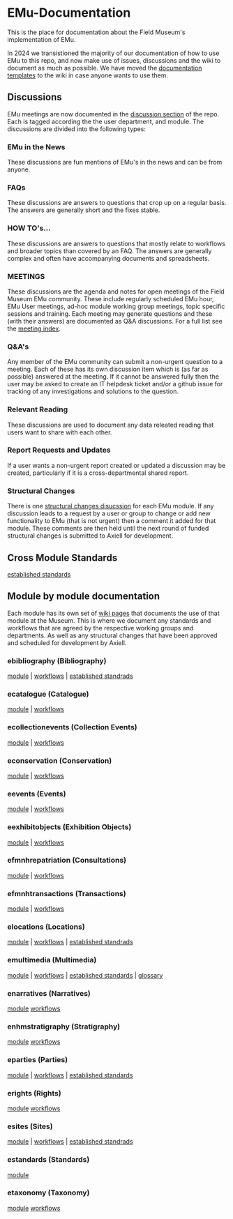 # EMu-Documentation
This is the place for documentation about the Field Museum's implementation of EMu. 

In 2024 we transistioned the majority of our documentation of how to use EMu to this repo, and now make use of issues, discussions and the wiki to document as much as possible. We have moved the [documentation templates](https://github.com/fieldmuseum/EMu-Documentation/wiki/admin--Documentation-Templates) to the wiki in case anyone wants to use them.

## Discussions
EMu meetings are now documented in the [discussion section](https://github.com/fieldmuseum/EMu-Documentation/discussions) of the repo. Each is tagged according the the user department, and module. The discussions are divided into the following types:
### EMu in the News
  These discussions are fun mentions of EMu's in the news and can be from anyone.
### FAQs
  These discussions are answers to questions that crop up on a regular basis. The answers are generally short and the fixes stable.
### HOW TO's...
  These discussions are answers to questions that mostly relate to workflows and broader topics than covered by an FAQ. The answers are generally complex and often have accompanying documents and spreadsheets.
### MEETINGS
  These discussions are the agenda and notes for open meetings of the Field Museum EMu community. These include regularly scheduled EMu hour, EMu User meetings, ad-hoc module working group meetings, topic specific sessions and training. Each meeting may generate questions and these (with their answers) are documented as Q&A discussions. For a full list see the [meeting index](https://github.com/fieldmuseum/EMu-Documentation/discussions/1050).
### Q&A's
  Any member of the EMu community can submit a non-urgent question to a meeting. Each of these has its own discussion item which is (as far as possible) answered at the meeting. If it cannot be answered fully then the user may be asked to create an IT helpdesk ticket and/or a github issue for tracking of any investigations and solutions to the question. 
### Relevant Reading
  These discussions are used to document any data releated reading that users want to share with each other.
### Report Requests and Updates
  If a user wants a non-urgent report created or updated a discussion may be created, particularly if it is a cross-departmental shared report.
### Structural Changes
  There is one [structural changes disucssion](https://github.com/fieldmuseum/EMu-Documentation/discussions/categories/structural-changes) for each EMu module. If any discussion leads to a request by a user or group to change or add new functionality to EMu (that is not urgent) then a comment it added for that module. These comments are then held until the next round of funded structural changes is submitted to Axiell for development.

## Cross Module Standards
[established standards](https://github.com/fieldmuseum/EMu-Documentation/wiki/admin-ESTABLISHED-STANDARDS#shared-between-modules)

## Module by module documentation
Each module has its own set of [wiki pages](https://github.com/fieldmuseum/EMu-Documentation/wiki) that documents the use of that module at the Museum. This is where we document any standards and workflows that are agreed by the respective working groups and departments. As well as any structural changes that have been approved and scheduled for development by Axiell.
### ebibliography (Bibliography)
[module](https://github.com/fieldmuseum/EMu-Documentation/wiki/ebibliography-module) | [workflows](https://github.com/fieldmuseum/EMu-Documentation/wiki/ebibliography-workflows) | [established standrads](https://github.com/fieldmuseum/EMu-Documentation/wiki/admin-ESTABLISHED-STANDARDS#ebibliography)
### ecatalogue (Catalogue)
[module](https://github.com/fieldmuseum/EMu-Documentation/wiki/ecatalogue-module) | [workflows](https://github.com/fieldmuseum/EMu-Documentation/wiki/ecatalogue-workflows)
### ecollectionevents (Collection Events)
[module](https://github.com/fieldmuseum/EMu-Documentation/wiki/ecollectionevents-module) | [workflows](https://github.com/fieldmuseum/EMu-Documentation/wiki/ecollectionevents-workflows)
### econservation (Conservation)
[module](https://github.com/fieldmuseum/EMu-Documentation/wiki/econservation-module) | [workflows](https://github.com/fieldmuseum/EMu-Documentation/wiki/econservation-workflows)
### eevents (Events)
[module](https://github.com/fieldmuseum/EMu-Documentation/wiki/eevents-module) | [workflows](https://github.com/fieldmuseum/EMu-Documentation/wiki/eevents-workflows)
### eexhibitobjects (Exhibition Objects)
[module](https://github.com/fieldmuseum/EMu-Documentation/wiki/eexhibitobjects-module) | [workflows](https://github.com/fieldmuseum/EMu-Documentation/wiki/eexhibitobjects-workflows)
### efmnhrepatriation (Consultations)
[module](https://github.com/fieldmuseum/EMu-Documentation/wiki/efmnhrepatriation-module) | [workflows](https://github.com/fieldmuseum/EMu-Documentation/wiki/efmnhrepatriation-workflows)
### efmnhtransactions (Transactions)
[module](https://github.com/fieldmuseum/EMu-Documentation/wiki/efmnhtransactions-module) | [workflows](https://github.com/fieldmuseum/EMu-Documentation/wiki/efmnhtransactions-workflows)
### elocations (Locations)
[module](https://github.com/fieldmuseum/EMu-Documentation/wiki/elocations-module) | [workflows](https://github.com/fieldmuseum/EMu-Documentation/wiki/elocations-workflows) | [established standrads](https://github.com/fieldmuseum/EMu-Documentation/wiki/admin-ESTABLISHED-STANDARDS#elocations) 
### emultimedia (Multimedia)
[module](https://github.com/fieldmuseum/EMu-Documentation/wiki/emultimedia-module) | [workflows](https://github.com/fieldmuseum/EMu-Documentation/wiki/emultimedia-workflows) | [established standards](https://github.com/fieldmuseum/EMu-Documentation/wiki/admin-ESTABLISHED-STANDARDS#emultimedia) | [glossary](https://github.com/fieldmuseum/EMu-Documentation/wiki/emultimedia-glossary)
### enarratives (Narratives)
[module](https://github.com/fieldmuseum/EMu-Documentation/wiki/enarratives-module) [workflows](https://github.com/fieldmuseum/EMu-Documentation/wiki/enarratives-workflows)
### enhmstratigraphy (Stratigraphy)
[module](https://github.com/fieldmuseum/EMu-Documentation/wiki/enhmstratigraphy-module) [workflows](https://github.com/fieldmuseum/EMu-Documentation/wiki/enhmstratigraphy-workflows)
### eparties (Parties)
[module](https://github.com/fieldmuseum/EMu-Documentation/wiki/eparties-module) | [workflows](https://github.com/fieldmuseum/EMu-Documentation/wiki/eparties-workflows) | [established standards](https://github.com/fieldmuseum/EMu-Documentation/wiki/admin-ESTABLISHED-STANDARDS#eparties)
### erights (Rights)
[module](https://github.com/fieldmuseum/EMu-Documentation/wiki/ecatalogue-module) [workflows](https://github.com/fieldmuseum/EMu-Documentation/wiki/ecatalogue-workflows)
### esites (Sites)
[module](https://github.com/fieldmuseum/EMu-Documentation/wiki/erights-module) | [workflows](https://github.com/fieldmuseum/EMu-Documentation/wiki/erights-workflows) | [established standrads](https://github.com/fieldmuseum/EMu-Documentation/wiki/admin-ESTABLISHED-STANDARDS#esites-1)
### estandards (Standards)
[module](https://github.com/fieldmuseum/EMu-Documentation/wiki/estandards-module)
### etaxonomy (Taxonomy)
[module](https://github.com/fieldmuseum/EMu-Documentation/wiki/etaxonomy-module) [workflows](https://github.com/fieldmuseum/EMu-Documentation/wiki/etaxonomy-workflows)

